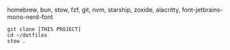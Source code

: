 homebrew, bun, stow, fzf, git, nvm, starship, zoxide, alacritty, font-jetbrains-mono-nerd-font

```shell
git clone [THIS PROJECT]
cd ~/dotfiles
stow .
```